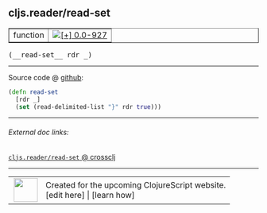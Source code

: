 ## cljs.reader/read-set



 <table border="1">
<tr>
<td>function</td>
<td><a href="https://github.com/cljsinfo/cljs-api-docs/tree/0.0-927"><img valign="middle" alt="[+] 0.0-927" title="Added in 0.0-927" src="https://img.shields.io/badge/+-0.0--927-lightgrey.svg"></a> </td>
</tr>
</table>


 <samp>
(__read-set__ rdr _)<br>
</samp>

---







Source code @ [github](https://github.com/clojure/clojurescript/blob/r3263/src/main/cljs/cljs/reader.cljs#L381-L383):

```clj
(defn read-set
  [rdr _]
  (set (read-delimited-list "}" rdr true)))
```

<!--
Repo - tag - source tree - lines:

 <pre>
clojurescript @ r3263
└── src
    └── main
        └── cljs
            └── cljs
                └── <ins>[reader.cljs:381-383](https://github.com/clojure/clojurescript/blob/r3263/src/main/cljs/cljs/reader.cljs#L381-L383)</ins>
</pre>

-->

---



###### External doc links:

[`cljs.reader/read-set` @ crossclj](http://crossclj.info/fun/cljs.reader.cljs/read-set.html)<br>

---

 <table>
<tr><td>
<img valign="middle" align="right" width="48px" src="http://i.imgur.com/Hi20huC.png">
</td><td>
Created for the upcoming ClojureScript website.<br>
[edit here] | [learn how]
</td></tr></table>

[edit here]:https://github.com/cljsinfo/cljs-api-docs/blob/master/cljsdoc/cljs.reader/read-set.cljsdoc
[learn how]:https://github.com/cljsinfo/cljs-api-docs/wiki/cljsdoc-files

<!--

This information was too distracting to show to readers, but I'll leave it
commented here since it is helpful to:

- pretty-print the data used to generate this document
- and show how to retrieve that data



The API data for this symbol:

```clj
{:ns "cljs.reader",
 :name "read-set",
 :type "function",
 :signature ["[rdr _]"],
 :source {:code "(defn read-set\n  [rdr _]\n  (set (read-delimited-list \"}\" rdr true)))",
          :title "Source code",
          :repo "clojurescript",
          :tag "r3263",
          :filename "src/main/cljs/cljs/reader.cljs",
          :lines [381 383]},
 :full-name "cljs.reader/read-set",
 :full-name-encode "cljs.reader/read-set",
 :history [["+" "0.0-927"]]}

```

Retrieve the API data for this symbol:

```clj
;; from Clojure REPL
(require '[clojure.edn :as edn])
(-> (slurp "https://raw.githubusercontent.com/cljsinfo/cljs-api-docs/catalog/cljs-api.edn")
    (edn/read-string)
    (get-in [:symbols "cljs.reader/read-set"]))
```

-->
